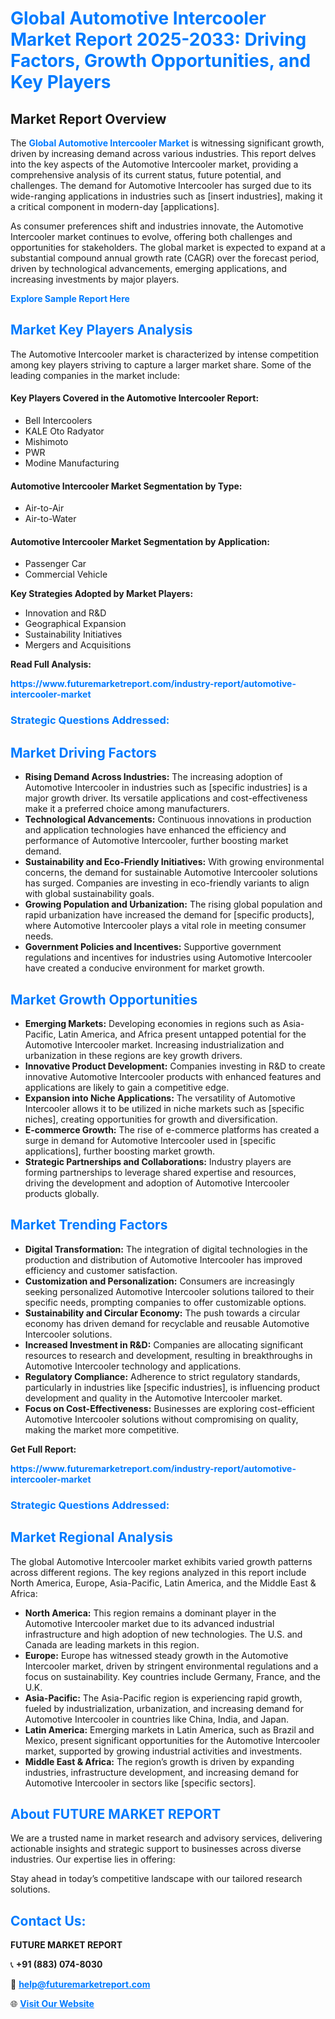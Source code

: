 <h1 style="color: #007BFF;">Global Automotive Intercooler Market Report 2025-2033: Driving Factors, Growth Opportunities, and Key Players</h1>

<section id="overview">
<h2>Market Report Overview</h2>
<p>The <a href="https://www.futuremarketreport.com/industry-report/automotive-intercooler-market" style="color: #007BFF; text-decoration: none;"><strong>Global Automotive Intercooler Market</strong></a> is witnessing significant growth, driven by increasing demand across various industries. This report delves into the key aspects of the Automotive Intercooler market, providing a comprehensive analysis of its current status, future potential, and challenges. The demand for Automotive Intercooler has surged due to its wide-ranging applications in industries such as [insert industries], making it a critical component in modern-day [applications].</p>
<p>As consumer preferences shift and industries innovate, the Automotive Intercooler market continues to evolve, offering both challenges and opportunities for stakeholders. The global market is expected to expand at a substantial compound annual growth rate (CAGR) over the forecast period, driven by technological advancements, emerging applications, and increasing investments by major players.</p>
</section>

<section id="overview">
<p><a href="https://www.futuremarketreport.com/request-sample/reportId=48282" style="color: #007BFF; text-decoration: none;"><strong>Explore Sample Report Here</strong></a></p>
</section>

<section id="key-players">
<h2 style="color: #007BFF;">Market Key Players Analysis</h2>
<p>The Automotive Intercooler market is characterized by intense competition among key players striving to capture a larger market share. Some of the leading companies in the market include:</p>
<h4>Key Players Covered in the Automotive Intercooler Report:</h4>
<ul><li>Bell Intercoolers</li><li>KALE Oto Radyator</li><li>Mishimoto</li><li>PWR</li><li>Modine Manufacturing</li></ul>
<h4>Automotive Intercooler Market Segmentation by Type:</h4>
<ul><li>Air-to-Air</li><li>Air-to-Water</li></ul>

<h4>Automotive Intercooler Market Segmentation by Application:</h4>
<ul><li>Passenger Car</li><li>Commercial Vehicle</li></ul>
<p><strong>Key Strategies Adopted by Market Players:</strong></p>
<ul>
<li>Innovation and R&D</li>
<li>Geographical Expansion</li>
<li>Sustainability Initiatives</li>
<li>Mergers and Acquisitions</li>
</ul>
</section>

<section>
<p><strong>Read Full Analysis: </strong></p><a href="https://www.futuremarketreport.com/industry-report/automotive-intercooler-market" style="color: #007BFF; text-decoration: none;"><strong>https://www.futuremarketreport.com/industry-report/automotive-intercooler-market</strong></a>
<h3 style="color: #007BFF;">Strategic Questions Addressed:</h3>
</section>

<section id="driving-factors">
<h2 style="color: #007BFF;">Market Driving Factors</h2>
<ul>
<li><strong>Rising Demand Across Industries:</strong> The increasing adoption of Automotive Intercooler in industries such as [specific industries] is a major growth driver. Its versatile applications and cost-effectiveness make it a preferred choice among manufacturers.</li>
<li><strong>Technological Advancements:</strong> Continuous innovations in production and application technologies have enhanced the efficiency and performance of Automotive Intercooler, further boosting market demand.</li>
<li><strong>Sustainability and Eco-Friendly Initiatives:</strong> With growing environmental concerns, the demand for sustainable Automotive Intercooler solutions has surged. Companies are investing in eco-friendly variants to align with global sustainability goals.</li>
<li><strong>Growing Population and Urbanization:</strong> The rising global population and rapid urbanization have increased the demand for [specific products], where Automotive Intercooler plays a vital role in meeting consumer needs.</li>
<li><strong>Government Policies and Incentives:</strong> Supportive government regulations and incentives for industries using Automotive Intercooler have created a conducive environment for market growth.</li>
</ul>
</section>

<section id="growth-opportunities">
<h2 style="color: #007BFF;">Market Growth Opportunities</h2>
<ul>
<li><strong>Emerging Markets:</strong> Developing economies in regions such as Asia-Pacific, Latin America, and Africa present untapped potential for the Automotive Intercooler market. Increasing industrialization and urbanization in these regions are key growth drivers.</li>
<li><strong>Innovative Product Development:</strong> Companies investing in R&D to create innovative Automotive Intercooler products with enhanced features and applications are likely to gain a competitive edge.</li>
<li><strong>Expansion into Niche Applications:</strong> The versatility of Automotive Intercooler allows it to be utilized in niche markets such as [specific niches], creating opportunities for growth and diversification.</li>
<li><strong>E-commerce Growth:</strong> The rise of e-commerce platforms has created a surge in demand for Automotive Intercooler used in [specific applications], further boosting market growth.</li>
<li><strong>Strategic Partnerships and Collaborations:</strong> Industry players are forming partnerships to leverage shared expertise and resources, driving the development and adoption of Automotive Intercooler products globally.</li>
</ul>
</section>

<section id="trending-factors">
<h2 style="color: #007BFF;">Market Trending Factors</h2>
<ul>
<li><strong>Digital Transformation:</strong> The integration of digital technologies in the production and distribution of Automotive Intercooler has improved efficiency and customer satisfaction.</li>
<li><strong>Customization and Personalization:</strong> Consumers are increasingly seeking personalized Automotive Intercooler solutions tailored to their specific needs, prompting companies to offer customizable options.</li>
<li><strong>Sustainability and Circular Economy:</strong> The push towards a circular economy has driven demand for recyclable and reusable Automotive Intercooler solutions.</li>
<li><strong>Increased Investment in R&D:</strong> Companies are allocating significant resources to research and development, resulting in breakthroughs in Automotive Intercooler technology and applications.</li>
<li><strong>Regulatory Compliance:</strong> Adherence to strict regulatory standards, particularly in industries like [specific industries], is influencing product development and quality in the Automotive Intercooler market.</li>
<li><strong>Focus on Cost-Effectiveness:</strong> Businesses are exploring cost-efficient Automotive Intercooler solutions without compromising on quality, making the market more competitive.</li>
</ul>
</section>

<section>
<p><strong>Get Full Report: </strong></p><a href="https://www.futuremarketreport.com/industry-report/automotive-intercooler-market" style="color: #007BFF; text-decoration: none;"><strong>https://www.futuremarketreport.com/industry-report/automotive-intercooler-market</strong></a>
<h3 style="color: #007BFF;">Strategic Questions Addressed:</h3>
</section>


<section id="regional-analysis">
<h2 style="color: #007BFF;">Market Regional Analysis</h2>
<p>The global Automotive Intercooler market exhibits varied growth patterns across different regions. The key regions analyzed in this report include North America, Europe, Asia-Pacific, Latin America, and the Middle East & Africa:</p>
<ul>
<li><strong>North America:</strong> This region remains a dominant player in the Automotive Intercooler market due to its advanced industrial infrastructure and high adoption of new technologies. The U.S. and Canada are leading markets in this region.</li>
<li><strong>Europe:</strong> Europe has witnessed steady growth in the Automotive Intercooler market, driven by stringent environmental regulations and a focus on sustainability. Key countries include Germany, France, and the U.K.</li>
<li><strong>Asia-Pacific:</strong> The Asia-Pacific region is experiencing rapid growth, fueled by industrialization, urbanization, and increasing demand for Automotive Intercooler in countries like China, India, and Japan.</li>
<li><strong>Latin America:</strong> Emerging markets in Latin America, such as Brazil and Mexico, present significant opportunities for the Automotive Intercooler market, supported by growing industrial activities and investments.</li>
<li><strong>Middle East & Africa:</strong> The region’s growth is driven by expanding industries, infrastructure development, and increasing demand for Automotive Intercooler in sectors like [specific sectors].</li>
</ul>
</section>

<footer>
<h2 style="color: #007BFF;">About FUTURE MARKET REPORT</h2>
<p>We are a trusted name in market research and advisory services, delivering actionable insights and strategic support to businesses across diverse industries. Our expertise lies in offering:</p>

<p>Stay ahead in today’s competitive landscape with our tailored research solutions.</p>

<h2 style="color: #007BFF;">Contact Us:</h2>
<p><strong>FUTURE MARKET REPORT</strong></p>
<p>📞 <strong>+91 (883) 074-8030</strong></p>
<p>📧 <strong><a href="mailto:help@futuremarketreport.com" style="color: #007BFF;">help@futuremarketreport.com</a></strong></p>
<p>🌐 <strong><a href="https://www.futuremarketreport.com/" style="color: #007BFF;">Visit Our Website</a></strong></p>
</footer>